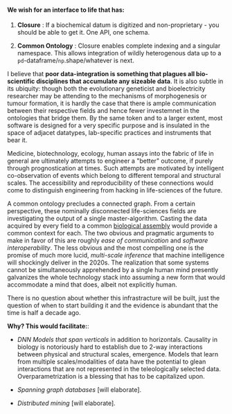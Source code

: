 


#### We wish for an interface to life that has:

1. **Closure** : If a biochemical datum is digitized and non-proprietary - you should be able to get it. One API, one schema.  

2. **Common Ontology** : Closure enables complete indexing and a singular namespace. This allows integration of wildly heterogenous data up to a ```pd```-dataframe/```np```.shape/whatever is next.  


I believe that **poor data-integration is something that plagues all bio-scientific disciplines that accumulate any sizeable data**. It is also subtle in its ubiquity: though both the evolutionary geneticist and bioelectricity researcher may be attending to the mechanisms of morphogenesis or tumour formation, it is hardly the case that there is ample communication between their respective fields and hence fewer investemnet in the ontologies that bridge them. By the same token and to a larger extent, most software is designed for a very specific purpose and is insulated in the space of adjacet datatypes, lab-specific practices and instruments that bear it.  

Medicine, biotechnology, ecology, human assays into the fabric of life in general are ultimately attempts to engineer a "better" outcome, if purely through prognostication at times. Such attempts are motivated by intelligent co-observation of events which belong to different temporal and structural scales. The accessibility and reproducibility of these connections would come to distinguish engineering from hacking in life-sciences of the future. 

A common ontology precludes a connected graph. From a certain perspective, these nominally disconnected life-sciences fields are investigating the output of a single master-algorithm. Casting the data acquired by every field to a common [biological assembly](https://pdb101.rcsb.org/learn/guide-to-understanding-pdb-data/biological-assemblies) would provide a common context for each. The two obvious and pragmatic arguments to make in favor of this are roughly *ease of communication* and *software interoperability*. The less obvious and the most compelling one is the promise of much more lucid, *multi-scale inference* that machine intelligence will shockingly deliver in the 2020s. The realization that some systems cannot be simultaneously apprehended by a single human mind presently galvanizes the whole technology stack into assuming a new form that would accommodate a mind that does, albeit not explicitly human. 

There is no question about whether this infrastracture will be built, just the question of when to start building it and the evidence is abundant that the time is half a decade ago. 


**Why? This would facilitate:**:

- *DNN Models that span verticals* in addition to horizontals. Causality in biology is notoriously hard to establish due to 2-way interactions between physical and structural scales, emergence. Models that learn from multiple scales/modalities of data have the potential to glean interactions that are not represented in the teleologically selected data. Overparametrization is a blessing that has to be capitalized upon.
  
- *Spanning graph databases* [will elaborate].

- *Distributed mining*  [will elaborate].







